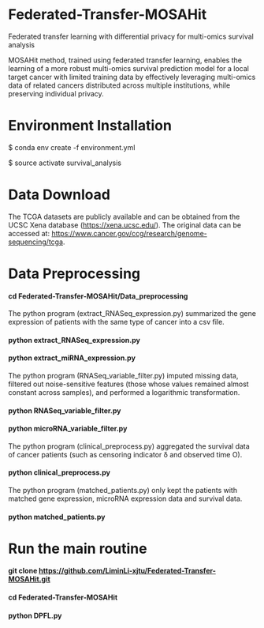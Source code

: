 # Federated-Transfer-MOSAHit
Federated transfer learning with differential privacy for multi-omics survival analysis

MOSAHit method, trained using federated transfer learning, enables the learning of a more robust multi-omics survival prediction model for a local target cancer with limited training data by effectively leveraging multi-omics data of related cancers distributed across multiple institutions, while preserving individual privacy.

# Environment Installation

$ conda env create -f environment.yml

$ source activate survival_analysis

# Data Download

The TCGA datasets are publicly available and can be obtained from the UCSC Xena database (https://xena.ucsc.edu/). The original data can be accessed at: https://www.cancer.gov/ccg/research/genome-sequencing/tcga.


# Data Preprocessing

#### cd Federated-Transfer-MOSAHit/Data_preprocessing

The python program (extract_RNASeq_expression.py) summarized the gene expression of patients with the same type of cancer into a csv file. 

#### python extract_RNASeq_expression.py

#### python extract_miRNA_expression.py

The python program (RNASeq_variable_filter.py) imputed missing data, filtered out noise-sensitive features (those whose values ​​remained almost constant across samples), and performed a logarithmic transformation.

#### python RNASeq_variable_filter.py

#### python microRNA_variable_filter.py

The python program (clinical_preprocess.py)  aggregated the survival data of cancer patients (such as censoring indicator δ and observed time O).

#### python clinical_preprocess.py

The python program (matched_patients.py) only kept the patients with matched gene expression, microRNA expression data and survival data.

#### python matched_patients.py

# Run the main routine

#### git clone https://github.com/LiminLi-xjtu/Federated-Transfer-MOSAHit.git

#### cd Federated-Transfer-MOSAHit

#### python DPFL.py

